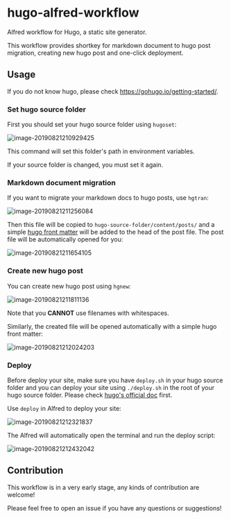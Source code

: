 # hugo-alfred-workflow
Alfred workflow for Hugo, a static site generator. 

This workflow provides shortkey for markdown document to hugo post migration, creating new hugo post and one-click deployment.

## Usage

If you do not know hugo, please check https://gohugo.io/getting-started/.

### Set hugo source folder

First you should set your hugo source folder using `hugoset`:

![image-20190821210929425](http://haobo-markdown.oss-cn-zhangjiakou.aliyuncs.com/markdown/2019-08-21-130929.png)

This command will set this folder's path in environment variables. 

If your source folder is changed, you must set it again.

### Markdown document migration

If you want to migrate your markdown docs to hugo posts, use `hgtran`:

![image-20190821211256084](http://haobo-markdown.oss-cn-zhangjiakou.aliyuncs.com/markdown/2019-08-21-131256.png)

Then this file will be copied to `hugo-source-folder/content/posts/` and a simple [hugo front matter](https://gohugo.io/content-management/front-matter/) will be added to the head of the post file. The post file will be automatically opened for you:

![image-20190821211654105](http://haobo-markdown.oss-cn-zhangjiakou.aliyuncs.com/markdown/2019-08-21-131654.png)

### Create new hugo post

You can create new hugo post using `hgnew`:

![image-20190821211811136](http://haobo-markdown.oss-cn-zhangjiakou.aliyuncs.com/markdown/2019-08-21-131811.png)

Note that you **CANNOT** use filenames with whitespaces.

Similarly, the created file will be opened automatically with a simple hugo front matter:

![image-20190821212024203](http://haobo-markdown.oss-cn-zhangjiakou.aliyuncs.com/markdown/2019-08-21-132024.png)

### Deploy

Before deploy your site, make sure you have `deploy.sh` in your hugo source folder and you can deploy your site using `./deploy.sh` in the root of your hugo source folder. Please check [hugo's official doc](https://gohugo.io/hosting-and-deployment/hosting-on-github/) first.

Use `deploy` in Alfred to deploy your site:

![image-20190821212321837](http://haobo-markdown.oss-cn-zhangjiakou.aliyuncs.com/markdown/2019-08-21-132322.png)

The Alfred will automatically open the terminal and run the deploy script:

![image-20190821212432042](http://haobo-markdown.oss-cn-zhangjiakou.aliyuncs.com/markdown/2019-08-21-132432.png)

## Contribution

This workflow is in a very early stage, any kinds of contribution are welcome! 

Please feel free to open an issue if you have any questions or suggestions!


